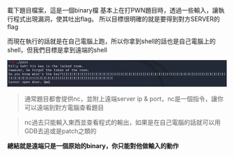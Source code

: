 載下題目檔案，這是一個binary檔
基本上在打PWN題目時，透過一些輸入，讓執行程式出現漏洞，使其吐出flag。
所以目標很明確的就是要得到對方SERVER的flag

而現在執行的話就是在自己電腦上跑，所以你拿到shell的話也是自己電腦上的shell，但我們目標是拿到遠端的shell

![pwn](https://github.com/Trinity-SYT-SECURITY/PWN/raw/main/pass/execpass.png)

>通常題目都會提供nc，並附上遠端server ip & port，nc是一個指令，讓你可以遠端到對方電腦查看題目

>nc過去只能輸入東西並查看程式的輸出，如果是在自己電腦的話就可以用GDB去追或是patch之類的

**總結就是遠端只是一個原始的binary，你只能對他做輸入的動作**
